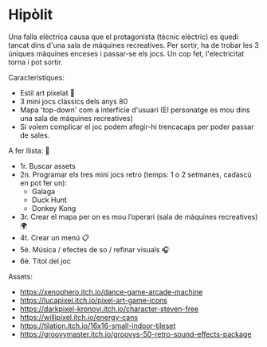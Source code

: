 # Hipòlit

Una falla elèctrica causa que el protagonista (tècnic elèctric) es quedi tancat dins d'una sala de màquines recreatives. Per sortir, ha de trobar les 3 úniques màquines enceses i passar-se els jocs. Un cop fet, l'electricitat torna i pot sortir.

Característiques:
 - Estil art pixelat 💪
 - 3 mini jocs clàssics dels anys 80
 - Mapa 'top-down' com a interfície d'usuari (El personatge es mou dins una sala de màquines recreatives)
 - Si volem complicar el joc podem afegir-hi trencacaps per poder passar de sales.

A fer llista: 📝
 - 1r. Buscar assets
 - 2n.	Programar els tres mini jocs retro (temps: 1 o 2 setmanes, cadascú en pot fer un):
      - Galaga
      - Duck Hunt
      - Donkey Kong
 - 3r. Crear el mapa per on es mou l’operari (sala de màquines recreatives) 🌍
 - 4t. Crear un menú  📋
 - 5è. Música / efectes de so / refinar visuals 🎧
 - 6è. Títol del joc

Assets:
 - https://xenophero.itch.io/dance-game-arcade-machine
 - https://lucapixel.itch.io/pixel-art-game-icons
 - https://darkpixel-kronovi.itch.io/character-steven-free
 - https://willipixel.itch.io/energy-cans
 - https://tilation.itch.io/16x16-small-indoor-tileset
 - https://groovymaster.itch.io/groovys-50-retro-sound-effects-package
